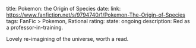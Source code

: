 title: Pokemon: the Origin of Species
date:
link: https://www.fanfiction.net/s/9794740/1/Pokemon-The-Origin-of-Species
tags: FanFic > Pokemon, Rational
rating:
state: ongoing
description: Red as a professor-in-training.

Lovely re-imagining of the universe, worth a read.
